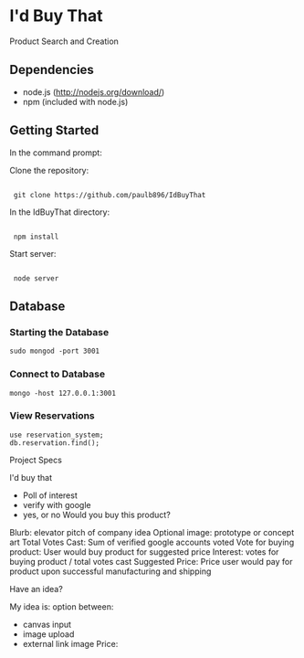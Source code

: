 

I'd Buy That
=============

Product Search and Creation


## Dependencies

- node.js (http://nodejs.org/download/)
- npm (included with node.js)

## Getting Started

In the command prompt:

Clone the repository:
```

 git clone https://github.com/paulb896/IdBuyThat

```

In the IdBuyThat directory:
```

 npm install

```

Start server:
```

 node server

```

## Database

### Starting the Database

```
sudo mongod -port 3001
```

### Connect to Database

```
mongo -host 127.0.0.1:3001
```

### View Reservations

```
use reservation_system;
db.reservation.find();
```


Project Specs


I'd buy that
 - Poll of interest
 - verify with google
 - yes, or no
 Would you buy this product?


 Blurb: elevator pitch of company idea
 Optional image: prototype or concept art
 Total Votes Cast: Sum of verified google accounts voted
 Vote for buying product: User would buy product for suggested price
 Interest: votes for buying product / total votes cast
 Suggested Price: Price user would pay for product upon successful manufacturing and shipping



Have an idea?

My idea is: <Text box>
option between:
 - canvas input
 - image upload
 - external link image
Price: